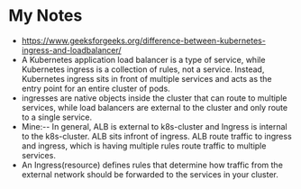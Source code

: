 
# My Notes
- https://www.geeksforgeeks.org/difference-between-kubernetes-ingress-and-loadbalancer/
- A Kubernetes application load balancer is a type of service, while Kubernetes ingress is a collection of rules, not a service. Instead, Kubernetes ingress sits in front of multiple services and acts as the entry point for an entire cluster of pods. 
- ingresses are native objects inside the cluster that can route to multiple services, while load balancers are external to the cluster and only route to a single service.
- Mine:-- In general, ALB is external to k8s-cluster and Ingress is internal to the k8s-cluster. ALB sits infront of ingress. ALB route traffic to ingress and ingress, which is having multiple rules route traffic to multiple services.
- An Ingress(resource) defines rules that determine how traffic from the external network should be forwarded to the services in your cluster. 
